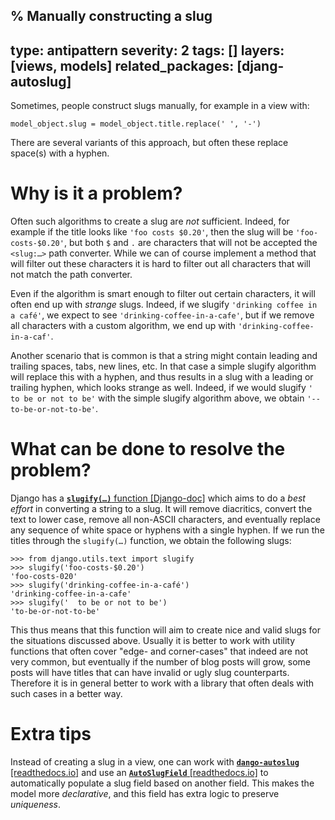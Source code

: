 % Manually constructing a slug
---
type: antipattern
severity: 2
tags: []
layers: [views, models]
related_packages: [djang-autoslug]
---

Sometimes, people construct slugs manually, for example in a view with:

```python3
model_object.slug = model_object.title.replace(' ', '-')
```

There are several variants of this approach, but often these replace space(s)
with a hyphen.

# Why is it a problem?

Often such algorithms to create a slug are *not* sufficient. Indeed, for example if the
title looks like `'foo costs $0.20'`, then the slug will be `'foo-costs-$0.20'`, but both
`$` and `.` are characters that will not be accepted the <code>&lt;slug:&hellip;&gt;</code>
path converter. While we can of course implement a method that will filter out these characters
it is hard to filter out all characters that will not match the path converter.

Even if the algorithm is smart enough to filter out certain characters, it will often end up with
*strange* slugs. Indeed, if we slugify `'drinking coffee in a café'`, we expect to see
`'drinking-coffee-in-a-cafe'`, but if we remove all characters with a custom algorithm, we end up
with `'drinking-coffee-in-a-caf'`.

Another scenario that is common is that a string might contain leading and trailing spaces, tabs, new lines, etc.
In that case a simple slugify algorithm will replace this with a hyphen, and thus results in a slug
with a leading or trailing hyphen, which looks strange as well. Indeed, if we would slugify `'  to be or not to be'`
with the simple slugify algorithm above, we obtain `'--to-be-or-not-to-be'`.

# What can be done to resolve the problem?

Django has a [**<code>slugify(&hellip;)</code>** function [Django-doc]](https://docs.djangoproject.com/en/dev/ref/utils/#django.utils.text.slugify)
which aims to do a *best effort* in converting a string to a slug. It will remove diacritics, convert
the text to lower case, remove all non-ASCII characters, and eventually replace any sequence of white space
or hyphens with a single hyphen. If we run the titles through the <code>slugify(&hellip;)</code> function, we obtain the
following slugs:

```pycon
>>> from django.utils.text import slugify
>>> slugify('foo-costs-$0.20')
'foo-costs-020'
>>> slugify('drinking-coffee-in-a-café')
'drinking-coffee-in-a-cafe'
>>> slugify('  to be or not to be')
'to-be-or-not-to-be'
```

This thus means that this function will aim to create nice and valid slugs for the situations discussed above.
Usually it is better to work with utility functions that often cover "edge- and corner-cases" that indeed are not
very common, but eventually if the number of blog posts will grow, some posts will have titles that can have invalid
or ugly slug counterparts. Therefore it is in general better to work with a library that often deals with
such cases in a better way.

# Extra tips

Instead of creating a slug in a view, one can work with [**`dango-autoslug`** [readthedocs.io]](https://django-autoslug.readthedocs.io/en/latest/)
and use an [**`AutoSlugField`** [readthedocs.io]](https://django-autoslug.readthedocs.io/en/latest/fields.html#autoslug.fields.AutoSlugField)
to automatically populate a slug field based on another field. This makes the model more *declarative*, and this field
has extra logic to preserve *uniqueness*.
